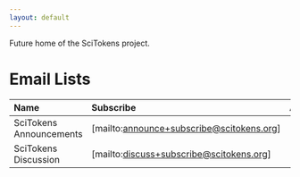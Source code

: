 ```yaml
---
layout: default
---
```


Future home of the SciTokens project.

# [](#header-1)Email Lists

| Name                    | Subscribe                                 | Archives                                                     |
|:------------------------|:------------------------------------------|:-------------------------------------------------------------|
| SciTokens Announcements | [mailto:announce+subscribe@scitokens.org] | [https://groups.google.com/a/scitokens.org/d/forum/announce] |
| SciTokens Discussion    | [mailto:discuss+subscribe@scitokens.org]  | [https://groups.google.com/a/scitokens.org/d/forum/discuss]  |

